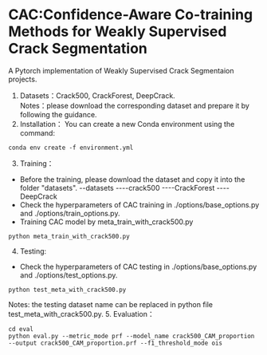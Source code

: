 # CAC:Confidence-Aware Co-training Methods for Weakly Supervised Crack Segmentation 

​A Pytorch implementation of Weakly Supervised Crack Segmentaion projects.

1. Datasets：Crack500, CrackForest, DeepCrack. <br>
Notes：please download the corresponding dataset and prepare it by following the guidance.
2. Installation：
You can create a new Conda environment using the command:

``` 
conda env create -f environment.yml
```
3. Training：
- Before the training, please download the dataset and copy it into the folder "datasets".
--datasets
----crack500
----CrackForest
----DeepCrack
- Check the hyperparameters of CAC training in ./options/base_options.py and ./options/train_options.py.
- Training CAC model by meta_train_with_crack500.py
``` 
python meta_train_with_crack500.py
```
4. Testing:
- Check the hyperparameters of CAC testing in ./options/base_options.py and ./options/test_options.py.
``` 
python test_meta_with_crack500.py
```
Notes: the testing dataset name can be replaced in python file test_meta_with_crack500.py.
5. Evaluation：

``` 
cd eval
python eval.py --metric_mode prf --model_name crack500_CAM_proportion --output crack500_CAM_proportion.prf --f1_threshold_mode ois
```

